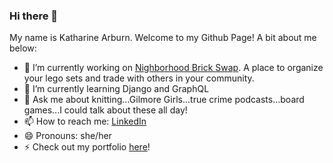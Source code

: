 ### Hi there 👋

My name is Katharine Arburn. Welcome to my Github Page! A bit about me below:

- 🔭 I’m currently working on [Nighborhood Brick Swap](https://neighborhood-brick-swap.onrender.com/). A place to organize your lego sets and trade with others in your community.
- 🌱 I’m currently learning Django and GraphQL
- 💬 Ask me about knitting...Gilmore Girls...true crime podcasts...board games...I could talk about these all day! 
- 📫 How to reach me: [LinkedIn](https://www.linkedin.com/in/katharine-arburn/)
- 😄 Pronouns: she/her
- ⚡ Check out my portfolio [here](https://katharinearburn.github.io/)! 
